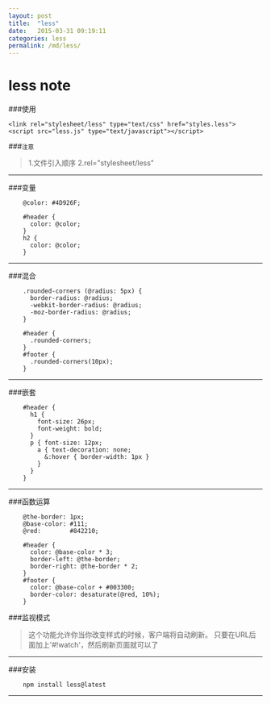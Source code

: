```yaml
---
layout: post
title:  "less"
date:   2015-03-31 09:19:11
categories: less
permalink: /md/less/
---
```


less note
====
###使用
```
<link rel="stylesheet/less" type="text/css" href="styles.less">
<script src="less.js" type="text/javascript"></script>
```

###`注意`
> 1.文件引入顺序
> 2.rel="stylesheet/less"

---
###变量

```
	@color: #4D926F;

	#header {
	  color: @color;
	}
	h2 {
	  color: @color;
	}
```
----
###混合

```
	.rounded-corners (@radius: 5px) {
	  border-radius: @radius;
	  -webkit-border-radius: @radius;
	  -moz-border-radius: @radius;
	}

	#header {
	  .rounded-corners;
	}
	#footer {
	  .rounded-corners(10px);
	}
```
---
###嵌套
```
	#header {
	  h1 {
	    font-size: 26px;
	    font-weight: bold;
	  }
	  p { font-size: 12px;
	    a { text-decoration: none;
	      &:hover { border-width: 1px }
	    }
	  }
	}

```
---
###函数运算
```
	@the-border: 1px;
	@base-color: #111;
	@red:        #842210;

	#header {
	  color: @base-color * 3;
	  border-left: @the-border;
	  border-right: @the-border * 2;
	}
	#footer {
	  color: @base-color + #003300;
	  border-color: desaturate(@red, 10%);
	}

```
###监视模式

> 这个功能允许你当你改变样式的时候，客户端将自动刷新。
> 只要在URL后面加上'#!watch'，然后刷新页面就可以了

---
###安装

```
	npm install less@latest
```
---

